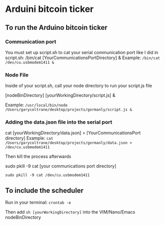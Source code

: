 # Arduini bitcoin ticker


## To run the Arduino bitcoin ticker

### Communication port
You must set up script.sh to cat your serial communication port like I did in script.sh:
/bin/cat [YourCommunicationsPortDirectory] &
Example:
 `/bin/cat /dev/cu.usbmodem1411 &`

### Node File
Inside of your script.sh, call your node directory to run your script.js file

[nodeBinDirectory] [yourWorkingDirectory/script.js] &

Example:
`/usr/local/bin/node /Users/garycoltrane/desktop/projects/gormanly/script.js &`


### Adding the data.json file into the serial port


cat [yourWorkingDirectory/data.json] >  [YourCommunicationsPort directory]
Example:
`cat /Users/garycoltrane/desktop/projects/gormanly/data.json > /dev/cu.usbmodem1411
`

Then kill the process afterwards

sudo pkill -9 cat [your communications port directory]

`sudo pkill -9 cat /dev/cu.usbmodem1411`



## To include the scheduler

Run in your terminal:
`crontab -e`

Then add `sh [yourWorkingDirectory]` into the VIM/Nano/Emacs nodeBinDirectory
